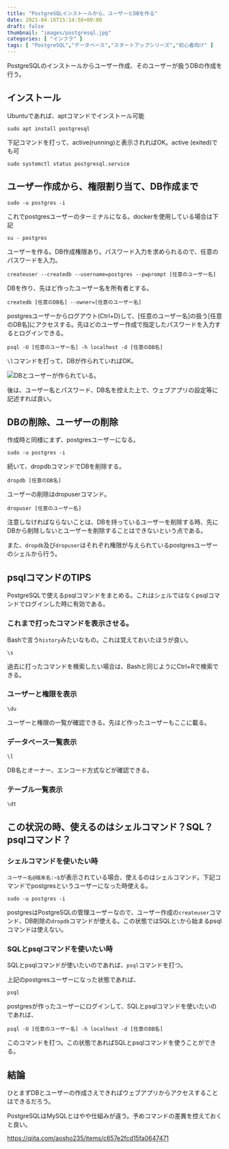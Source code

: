 ```yaml
---
title: "PostgreSQLインストールから、ユーザーとDBを作る"
date: 2021-04-16T15:14:58+09:00
draft: false
thumbnail: "images/postgresql.jpg"
categories: [ "インフラ" ]
tags: [ "PostgreSQL","データベース","スタートアップシリーズ","初心者向け" ]
---
```


PostgreSQLのインストールからユーザー作成、そのユーザーが扱うDBの作成を行う。

## インストール

Ubuntuであれば、aptコマンドでインストール可能

    sudo apt install postgresql

下記コマンドを打って、active(running)と表示されればOK。active (exited)でも可

    sudo systemctl status postgresql.service

## ユーザー作成から、権限割り当て、DB作成まで

    sudo -u postgres -i

これでpostgresユーザーのターミナルになる。dockerを使用している場合は下記

    su - postgres 

ユーザーを作る。DB作成権限あり。パスワード入力を求められるので、任意のパスワードを入力。

    createuser --createdb --username=postgres --pwprompt [任意のユーザー名]

DBを作り、先ほど作ったユーザー名を所有者とする。

    createdb [任意のDB名] --owner=[任意のユーザー名]

postgresユーザーからログアウト(Ctrl+D)して、[任意のユーザー名]の扱う[任意のDB名]にアクセスする。先ほどのユーザー作成で指定したパスワードを入力するとログインできる。

    psql -U [任意のユーザー名] -h localhost -d [任意のDB名]

`\l`コマンドを打って、DBが作られていればOK。

<div class="img-center"><img src="/images/Screenshot from 2021-04-22 08-52-01.png" alt="DBとユーザーが作られている。"></div>

後は、ユーザー名とパスワード、DB名を控えた上で、ウェブアプリの設定等に記述すれば良い。


## DBの削除、ユーザーの削除

作成時と同様にまず、postgresユーザーになる。

    sudo -u postgres -i

続いて、dropdbコマンドでDBを削除する。

    dropdb [任意のDB名]

ユーザーの削除はdropuserコマンド。

    dropuser [任意のユーザー名]

注意しなければならないことは、DBを持っているユーザーを削除する時、先にDBから削除しないとユーザーを削除することはできないという点である。

また、`dropdb`及び`dropuser`はそれぞれ権限が与えられているpostgresユーザーのシェルから行う。

## psqlコマンドのTIPS

PostgreSQLで使えるpsqlコマンドをまとめる。これはシェルではなくpsqlコマンドでログインした時に有効である。

### これまで打ったコマンドを表示させる。

Bashで言う`history`みたいなもの。これは覚えておいたほうが良い。

    \s

過去に打ったコマンドを検索したい場合は、Bashと同じようにCtrl+Rで検索できる。

### ユーザーと権限を表示

    \du

ユーザーと権限の一覧が確認できる。先ほど作ったユーザーもここに載る。

### データベース一覧表示

    \l

DB名とオーナー、エンコード方式などが確認できる。

### テーブル一覧表示

    \dt


## この状況の時、使えるのはシェルコマンド？SQL？psqlコマンド？


### シェルコマンドを使いたい時

`ユーザー名@端末名:~$`が表示されている場合、使えるのはシェルコマンド。下記コマンドでpostgresというユーザーになった時使える。

    sudo -u postgres -i

postgresはPostgreSQLの管理ユーザーなので、ユーザー作成の`createuser`コマンド、DB削除の`dropdb`コマンドが使える。この状態ではSQLと`\`から始まるpsqlコマンドは使えない。

### SQLとpsqlコマンドを使いたい時

SQLとpsqlコマンドが使いたいのであれば、`psql`コマンドを打つ。

上記のpostgresユーザーになった状態であれば、

    psql

postgresが作ったユーザーにログインして、SQLとpsqlコマンドを使いたいのであれば、

    psql -U [任意のユーザー名] -h localhost -d [任意のDB名]

このコマンドを打つ。この状態であればSQLとpsqlコマンドを使うことができる。

## 結論

ひとまずDBとユーザーの作成さえできればウェブアプリからアクセスすることはできるだろう。

PostgreSQLはMySQLとはやや仕組みが違う。予めコマンドの差異を控えておくと良い。

https://qiita.com/aosho235/items/c657e2fcd15fa0647471

